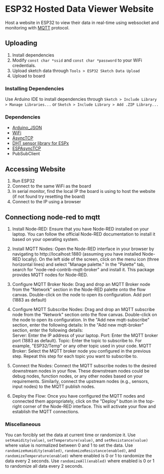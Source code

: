 #  ESP32 Hosted Data Viewer Website
Host a website in ESP32 to view their data in real-time using websocket and monitoring with [MQTT](https://mqtt.org/) protocol.
## Uploading
1. Install dependencies
2. Modify `const char *ssid` and `const char *password` to your WiFi credentials.
3. Upload sketch data through `Tools > ESP32 Sketch Data Upload`
4. Upload to board

### Installing Dependencies
Use Arduino IDE to install dependencies through `Sketch > Include Library > Manage Libraries...` or `Sketch > Include Library > Add .ZIP Library...`
### Dependencies
- [Arduino_JSON](https://github.com/arduino-libraries/Arduino_JSON)
- [WiFi](https://github.com/arduino-libraries/WiFi)
- [AsyncTCP](https://github.com/dvarrel/AsyncTCP)
- [DHT sensor library for ESPx](https://github.com/beegee-tokyo/DHTesp)
- [ESPAsyncTCP](https://github.com/dvarrel/ESPAsyncWebSrv)
- PubSubClient

## Accessing Website
1. Run ESP32
2. Connect to the same WiFi as the board
3. In serial monitor, find the local IP the board is using to host the website (if not found try resetting the board)
4. Connect to the IP using a browser

## Connectiong node-red to mqtt
1. Install Node-RED: Ensure that you have Node-RED installed on your laptop. You can follow the official Node-RED documentation to install it based on your operating system.

2. Install MQTT Nodes: Open the Node-RED interface in your browser by navigating to http://localhost:1880 (assuming you have installed Node-RED locally). On the left side of the screen, click on the menu icon (three horizontal lines) and select "Manage palette." In the "Palette" tab, search for "node-red-contrib-mqtt-broker" and install it. This package provides MQTT nodes for Node-RED.

3. Configure MQTT Broker Node: Drag and drop an MQTT Broker node from the "Network" section in the Node-RED palette onto the flow canvas. Double-click on the node to open its configuration. Add port (1883 as default)


4. Configure MQTT Subscribe Nodes: Drag and drop an MQTT subscribe node from the "Network" section onto the flow canvas. Double-click on the node to open its configuration. In the "Add new mqtt-subscribe" section, enter the following details:
In the "Add new mqtt-broker" section, enter the following details:      
    Server: Enter the IP address of your laptop.
    Port: Enter the MQTT broker port (1883 as default).
Topic: Enter the topic to subscribe to. For example, "ESP32/Temp" or any other topic used in your code.
MQTT Broker: Select the MQTT broker node you configured in the previous step.
Repeat this step for each topic you want to subscribe to.


5. Connect the Nodes: Connect the MQTT subscribe nodes to the desired downstream nodes in your flow. These downstream nodes could be debug nodes, function nodes, or any other nodes based on your requirements. Similarly, connect the upstream nodes (e.g., sensors, input nodes) to the MQTT publish nodes.

6. Deploy the Flow: Once you have configured the MQTT nodes and connected them appropriately, click on the "Deploy" button in the top-right corner of the Node-RED interface. This will activate your flow and establish the MQTT connections.

### Miscellaneous
You can forcibly set the data at current time or randomize it.
Use `setHumidity(value)`, `setTemperature(value)`, and `setResistance(value)` where value is normalized between 0 and 1 to set the data.
Use `randomizeHumidity(enabled)`, `randomizeResistance(enabled)`, and `randomizeTemperature(enabled)` where enabled is 0 or 1 to randomize the data every 2 seconds.
Use `randomizeAll(enabled)` where enabled is 0 or 1 to randomize all data every 2 seconds.
